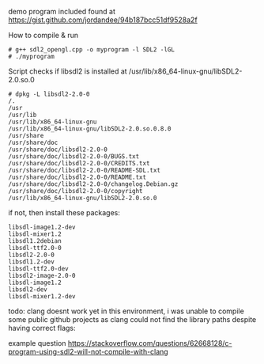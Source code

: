 demo program included found at https://gist.github.com/jordandee/94b187bcc51df9528a2f



How to compile & run
```
# g++ sdl2_opengl.cpp -o myprogram -l SDL2 -lGL 
# ./myprogram 
```



Script checks if libsdl2 is installed at 
/usr/lib/x86_64-linux-gnu/libSDL2-2.0.so.0

```
# dpkg -L libsdl2-2.0-0
/.
/usr
/usr/lib
/usr/lib/x86_64-linux-gnu
/usr/lib/x86_64-linux-gnu/libSDL2-2.0.so.0.8.0
/usr/share
/usr/share/doc
/usr/share/doc/libsdl2-2.0-0
/usr/share/doc/libsdl2-2.0-0/BUGS.txt
/usr/share/doc/libsdl2-2.0-0/CREDITS.txt
/usr/share/doc/libsdl2-2.0-0/README-SDL.txt
/usr/share/doc/libsdl2-2.0-0/README.txt
/usr/share/doc/libsdl2-2.0-0/changelog.Debian.gz
/usr/share/doc/libsdl2-2.0-0/copyright
/usr/lib/x86_64-linux-gnu/libSDL2-2.0.so.0
````

if not, then install these packages:
```
libsdl-image1.2-dev 
libsdl-mixer1.2 
libsdl1.2debian 
libsdl-ttf2.0-0 
libsdl2-2.0-0 
libsdl1.2-dev 
libsdl-ttf2.0-dev 
libsdl2-image-2.0-0 
libsdl-image1.2 
libsdl2-dev 
libsdl-mixer1.2-dev
```


todo:
clang doesnt work yet in this environment, i was unable to compile some public github projects as clang could not find the library paths despite having correct flags:

example question
https://stackoverflow.com/questions/62668128/c-program-using-sdl2-will-not-compile-with-clang